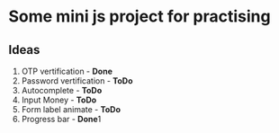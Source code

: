 # Some mini js project for practising


## Ideas

1. OTP vertification - **Done**
2. Password vertification - **ToDo**
3. Autocomplete - **ToDo**
4. Input Money - **ToDo**
5. Form label animate - **ToDo**
6. Progress bar - **Done**1